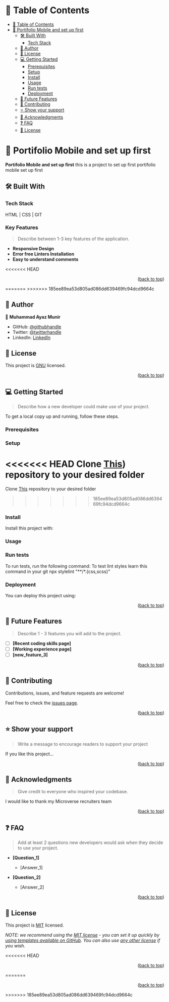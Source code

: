 # 📗 Table of Contents

- [📗 Table of Contents](#-table-of-contents)
- [📖 Portifolio Mobile and set up first ](#-portifolio-mobile-and-set-up-first-)
  - [🛠 Built With ](#-built-with-)
    - [Tech Stack ](#tech-stack-)
  - [👥 Author ](#-author-)
  - [📝 License ](#-license-)
  - [💻 Getting Started ](#-getting-started-)
    - [Prerequisites](#prerequisites)
    - [Setup](#setup)
    - [Install](#install)
    - [Usage](#usage)
    - [Run tests](#run-tests)
    - [Deployment](#deployment)
  - [🔭 Future Features ](#-future-features-)
  - [🤝 Contributing ](#-contributing-)
  - [⭐️ Show your support ](#️-show-your-support-)
  - [🙏 Acknowledgments ](#-acknowledgments-)
  - [❓ FAQ ](#-faq-)
  - [📝 License ](#-license--1)

# 📖 Portifolio Mobile and set up first <a name="about-project"></a>

**Portifolio Mobile and set up first** this is a project to set up first portifolio mobile set up first 

## 🛠 Built With <a name="built-with"></a>

### Tech Stack <a name="tech-stack"></a>

HTML | CSS | GIT

### Key Features <a name="key-features"></a>

> Describe between 1-3 key features of the application.
- **Responsive Design**
- **Error free Linters Installation**
- **Easy to understand comments**

<<<<<<< HEAD
<p align="right">(<a href="#readme-top">back to top</a>)</p>
=======
>>>>>>> 185ee89ea53d805ad086dd639469fc94dcd9664c

## 👥 Author <a name="author"></a>

👤 **Muhammad Ayaz Munir**

- GitHub: [@githubhandle](https://github.com/m-ayyaz)
- Twitter: [@twitterhandle](https://twitter.com/m_ayaz_munir)
- LinkedIn: [LinkedIn](https://linkedin.com/in/muhammad-ayaz-munir-7729141a7/)


## 📝 License <a name="license"></a>

This project is [GNU](./LICENSE) licensed.

<p align="right">(<a href="#readme-top">back to top</a>)</p>

## 💻 Getting Started <a name="getting-started"></a>

> Describe how a new developer could make use of your project.

To get a local copy up and running, follow these steps.


### Prerequisites


### Setup

<<<<<<< HEAD
Clone <a href="https://github.com/m-ayyaz/Portfolio-Setup-Mobile-first.git">This</a>) repository to your desired folder
=======
Clone <a href="https://github.com/m-ayyaz/Portfolio-Setup-Mobile-first.git">This</a> repository to your desired folder
>>>>>>> 185ee89ea53d805ad086dd639469fc94dcd9664c

### Install

Install this project with:


### Usage


### Run tests

To run tests, run the following command:
To test lint styles learn this command in your git 
npx stylelint "**/*.{css,scss}"

### Deployment

You can deploy this project using:


<p align="right">(<a href="#readme-top">back to top</a>)</p>


## 🔭 Future Features <a name="future-features"></a>

> Describe 1 - 3 features you will add to the project.

- [ ] **[Recent coding skills page]**
- [ ] **[Working experience page]**
- [ ] **[new_feature_3]**

<p align="right">(<a href="#readme-top">back to top</a>)</p>


## 🤝 Contributing <a name="contributing"></a>

Contributions, issues, and feature requests are welcome!

Feel free to check the [issues page](../../issues/).

<p align="right">(<a href="#readme-top">back to top</a>)</p>


## ⭐️ Show your support <a name="support"></a>

> Write a message to encourage readers to support your project

If you like this project...

<p align="right">(<a href="#readme-top">back to top</a>)</p>



## 🙏 Acknowledgments <a name="acknowledgements"></a>

> Give credit to everyone who inspired your codebase.

I would like to thank my Microverse recruiters team

<p align="right">(<a href="#readme-top">back to top</a>)</p>


## ❓ FAQ <a name="faq"></a>

> Add at least 2 questions new developers would ask when they decide to use your project.

- **[Question_1]**

  - [Answer_1]

- **[Question_2]**

  - [Answer_2]

<p align="right">(<a href="#readme-top">back to top</a>)</p>


## 📝 License <a name="license"></a>

This project is [MIT](./LICENSE) licensed.

_NOTE: we recommend using the [MIT license](https://choosealicense.com/licenses/mit/) - you can set it up quickly by [using templates available on GitHub](https://docs.github.com/en/communities/setting-up-your-project-for-healthy-contributions/adding-a-license-to-a-repository). You can also use [any other license](https://choosealicense.com/licenses/) if you wish._

<<<<<<< HEAD
<p align="right">(<a href="#readme-top">back to top</a>)</p>
=======
<p align="right">(<a href="#readme-top">back to top</a>)</p>
>>>>>>> 185ee89ea53d805ad086dd639469fc94dcd9664c
